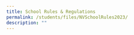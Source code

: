 ```yaml
---
title: School Rules & Regulations
permalink: /students/files/NVSchoolRules2023/
description: ""
---
```


